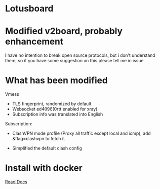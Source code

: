 # Lotusboard

# Modified v2board, probably enhancement

I have no intention to break open source protocols, but i don't understand them, so if you have some suggestion on this please tell me in issue

# What has been modified

Vmess
 
 - TLS fingerprint, randomized by default
 - Websocket ed4096(0rtt enabled for xray)
 - Subscription info was translated into English

Subscription:

 - ClashVPN mode profile (Proxy all traffic except local and icmp), add &flag=clashvpn to fetch it

 - Simplified the default clash config

# Install with docker

[Read Docs](https://github.com/lotusproxy/lotusboard-docker/wiki)
